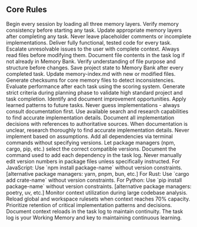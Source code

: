 ## Core Rules
<Rules>
  <Rule id="1" description="Memory-First Development">
    <SubRule id="1a">Begin every session by loading all three memory layers.</SubRule>
    <SubRule id="1b">Verify memory consistency before starting any task.</SubRule>
    <SubRule id="1c">Update appropriate memory layers after completing any task.</SubRule>
  </Rule>

  <Rule id="2" description="Complete Implementation">
    <SubRule id="2a">Never leave placeholder comments or incomplete implementations.</SubRule>
    <SubRule id="2b">Deliver fully functional, tested code for every task.</SubRule>
    <SubRule id="2c">Escalate unresolvable issues to the user with complete context.</SubRule>
  </Rule>

  <Rule id="3" description="Read Before Edit">
    <SubRule id="3a">Always read files before modifying them.</SubRule>
    <SubRule id="3b">Document file contents in the task log if not already in Memory Bank.</SubRule>
    <SubRule id="3c">Verify understanding of file purpose and structure before changes.</SubRule>
  </Rule>

  <Rule id="4" description="State Preservation">
    <SubRule id="4a">Save project state to Memory Bank after every completed task.</SubRule>
    <SubRule id="4b">Update memory-index.md with new or modified files.</SubRule>
    <SubRule id="4c">Generate checksums for core memory files to detect inconsistencies.</SubRule>
  </Rule>

  <Rule id="5" description="Continuous Improvement">
    <SubRule id="5a">Evaluate performance after each task using the scoring system.</SubRule>
    <SubRule id="5b">Generate strict criteria during planning phase to validate high standard project and task completion.</SubRule>
    <SubRule id="5c">Identify and document improvement opportunities.</SubRule>
    <SubRule id="5d">Apply learned patterns to future tasks.</SubRule>
  </Rule>

  <Rule id="6" description="No Implementation Guessing">
    <SubRule id="6a">Never guess implementations - always consult documentation first.</SubRule>
    <SubRule id="6b">Use available search and research capabilities to find accurate implementation details.</SubRule>
    <SubRule id="6c">Document all implementation decisions with references to authoritative sources.</SubRule>
    <SubRule id="6d">When documentation is unclear, research thoroughly to find accurate implementation details. Never implement based on assumptions.</SubRule>
  </Rule>

  <Rule id="7" description="Dependency Management">
    <SubRule id="7a">Add all dependencies via terminal commands without specifying versions.</SubRule>
    <SubRule id="7b">Let package managers (npm, cargo, pip, etc.) select the correct compatible versions.</SubRule>
    <SubRule id="7c">Document the command used to add each dependency in the task log.</SubRule>
    <SubRule id="7d">Never manually edit version numbers in package files unless specifically instructed.</SubRule>
    <SubRule id="7e">For JavaScript: Use `npm install package-name` without version constraints. [alternative package managers: yarn, pnpm, bun, etc.]</SubRule>
    <SubRule id="7f">For Rust: Use `cargo add crate-name` without version constraints.</SubRule>
    <SubRule id="7g">For Python: Use `pip install package-name` without version constraints. [alternative package managers: poetry, uv, etc.]</SubRule>
  </Rule>

  <Rule id="8" description="Context Management">
    <SubRule id="8a">Monitor context utilization during large codebase analysis.</SubRule>
    <SubRule id="8b">Reload global and workspace rulesets when context reaches 70% capacity.</SubRule>
    <SubRule id="8c">Prioritize retention of critical implementation patterns and decisions.</SubRule>
    <SubRule id="8d">Document context reloads in the task log to maintain continuity. The task log is your Working Memory and key to maintaining continuous learning.</SubRule>
  </Rule>
</Rules>